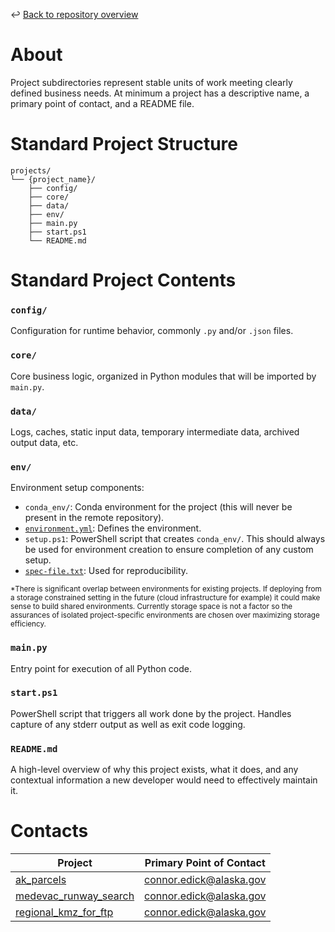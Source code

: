 ↩️ [Back to repository overview](../README.md)

# About
Project subdirectories represent stable units of work meeting clearly defined business needs. At minimum a project has a descriptive name, a primary point of contact, and a README file.

# Standard Project Structure 
```
projects/
└── {project_name}/
    ├── config/
    ├── core/
    ├── data/
    ├── env/
    ├── main.py
    ├── start.ps1
    └── README.md
```

# Standard Project Contents

### `config/`
Configuration for runtime behavior, commonly `.py` and/or `.json` files.

### `core/`
Core business logic, organized in Python modules that will be imported by `main.py`.

### `data/`
Logs, caches, static input data, temporary intermediate data, archived output data, etc.

### `env/`
Environment setup components:

- `conda_env/`: Conda environment for the project (this will never be present in the remote repository).
- [`environment.yml`](https://docs.conda.io/projects/conda/en/latest/user-guide/tasks/manage-environments.html#creating-an-environment-file-manually): Defines the environment.
- `setup.ps1`: PowerShell script that creates `conda_env/`. This should always be used for environment creation to ensure completion of any custom setup.
- [`spec-file.txt`](https://docs.conda.io/projects/conda/en/latest/user-guide/tasks/manage-environments.html#building-identical-conda-environments): Used for reproducibility.

<sub>*There is significant overlap between environments for existing projects. If deploying from a storage constrained setting in the future (cloud infrastructure for example) it could make sense to build shared environments. Currently storage space is not a factor so the assurances of isolated project-specific environments are chosen over maximizing storage efficiency.</sub>

### `main.py`
Entry point for execution of all Python code.

### `start.ps1`
PowerShell script that triggers all work done by the project. Handles capture of any stderr output as well as exit code logging.

### `README.md`
A high-level overview of why this project exists, what it does, and any contextual information a new developer would need to effectively maintain it.

# Contacts
| Project                                                  | Primary Point of Contact |
| -------------------------------------------------------- | ------------------------ |
| [ak_parcels](ak_parcels/README.md)                       | connor.edick@alaska.gov  |
| [medevac_runway_search](medevac_runway_search/README.md) | connor.edick@alaska.gov  |
| [regional_kmz_for_ftp](regional_kmz_for_ftp/README.md)   | connor.edick@alaska.gov  |
